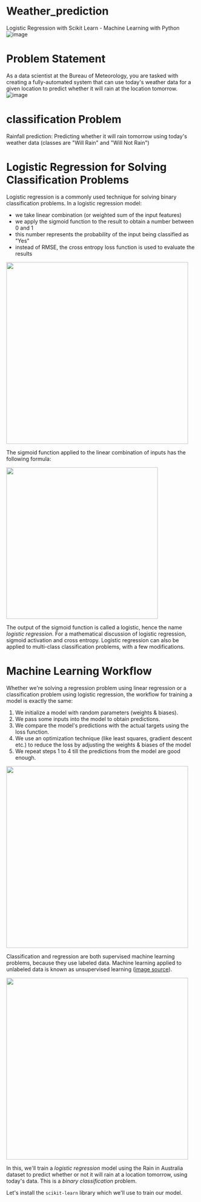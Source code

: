 # Weather_prediction
Logistic Regression with Scikit Learn - Machine Learning with Python
![image](https://github.com/user-attachments/assets/263007c7-78c9-4f17-995e-b14f4e91eb7a)
# Problem Statement
As a data scientist at the Bureau of Meteorology, you are tasked with creating a fully-automated system that can use today's weather data for a given location to predict whether it will rain at the location tomorrow.
![image](https://github.com/user-attachments/assets/68c526f6-262f-4dc0-a640-e258324804c4)
# classification Problem
Rainfall prediction: Predicting whether it will rain tomorrow using today's weather data (classes are "Will Rain" and "Will Not Rain")

# Logistic Regression for Solving Classification Problems

Logistic regression is a commonly used technique for solving binary classification problems. In a logistic regression model: 

- we take linear combination (or weighted sum of the input features) 
- we apply the sigmoid function to the result to obtain a number between 0 and 1
- this number represents the probability of the input being classified as "Yes"
- instead of RMSE, the cross entropy loss function is used to evaluate the results


<img src="https://i.imgur.com/YMaMo5D.png" width="480">

The sigmoid function applied to the linear combination of inputs has the following formula:

<img src="https://i.imgur.com/sAVwvZP.png" width="400">


The output of the sigmoid function is called a logistic, hence the name _logistic regression_. For a mathematical discussion of logistic regression, sigmoid activation and cross entropy. Logistic regression can also be applied to multi-class classification problems, with a few modifications.

# Machine Learning Workflow

Whether we're solving a regression problem using linear regression or a classification problem using logistic regression, the workflow for training a model is exactly the same:

1. We initialize a model with random parameters (weights & biases).
2. We pass some inputs into the model to obtain predictions.
3. We compare the model's predictions with the actual targets using the loss function.  
4. We use an optimization technique (like least squares, gradient descent etc.) to reduce the loss by adjusting the weights & biases of the model
5. We repeat steps 1 to 4 till the predictions from the model are good enough.


<img src="https://i.imgur.com/g32CoIy.png" width="480">


Classification and regression are both supervised machine learning problems, because they use labeled data. Machine learning applied to unlabeled data is known as unsupervised learning ([image source](https://au.mathworks.com/help/stats/machine-learning-in-matlab.html)). 

<img src="https://i.imgur.com/1EMQmAw.png" width="480">


In this, we'll train a _logistic regression_ model using the Rain in Australia dataset to predict whether or not it will rain at a location tomorrow, using today's data. This is a _binary classification_ problem.

Let's install the `scikit-learn` library which we'll use to train our model.
